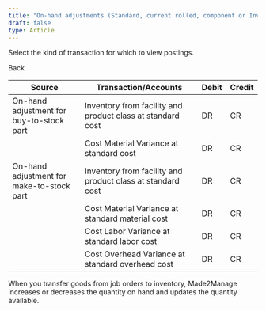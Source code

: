 ```yaml
---
title: "On-hand adjustments (Standard, current rolled, component or Inventory transactions)"
draft: false
type: Article
---
```


Select the kind of transaction for which to view postings. 

Back

| Source                                    | Transaction/Accounts                                       | Debit | Credit |
|-------------------------------------------|------------------------------------------------------------|-------|--------|
| On-hand adjustment for buy-to-stock part  | Inventory from facility and product class at standard cost | DR    | CR     |
|                                           | Cost Material Variance at standard cost                    | DR    | CR     |
| On-hand adjustment for make-to-stock part | Inventory from facility and product class at standard cost | DR    | CR     |
|                                           | Cost Material Variance at standard material cost           | DR    | CR     |
|                                           | Cost Labor Variance at standard labor cost                 | DR    | CR     |
|                                           | Cost Overhead Variance at standard overhead cost           | DR    | CR     |

When you transfer goods from job orders to inventory, Made2Manage increases or decreases the quantity on hand and updates the quantity available.